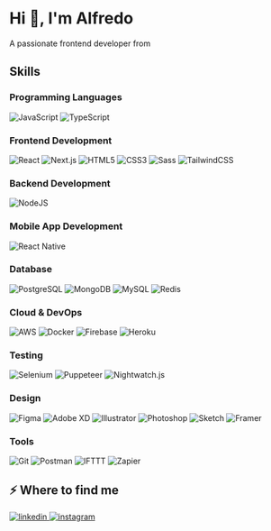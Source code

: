 <h1>Hi 👋, I'm Alfredo</h1>
<p>A passionate frontend developer from </p>

## Skills

### Programming Languages
<p>
  <img src="https://img.shields.io/badge/JavaScript-%23F7DF1E.svg?style=for-the-badge&logo=javascript&logoColor=black" alt="JavaScript" />
  <img src="https://img.shields.io/badge/TypeScript-%23007ACC.svg?style=for-the-badge&logo=typescript&logoColor=white" alt="TypeScript" />
</p>

### Frontend Development
<p>
  <img src="https://img.shields.io/badge/React-%2320232a.svg?style=for-the-badge&logo=react&logoColor=%2361DAFB" alt="React" />
  <img src="https://img.shields.io/badge/Next.js-%23000000.svg?style=for-the-badge&logo=next.js&logoColor=white" alt="Next.js" />
  <img src="https://img.shields.io/badge/HTML5-%23E34F26.svg?style=for-the-badge&logo=html5&logoColor=white" alt="HTML5" />
  <img src="https://img.shields.io/badge/CSS3-%231572B6.svg?style=for-the-badge&logo=css3&logoColor=white" alt="CSS3" />
  <img src="https://img.shields.io/badge/Sass-%23CC6699.svg?style=for-the-badge&logo=sass&logoColor=white" alt="Sass" />
  <img src="https://img.shields.io/badge/Tailwind_CSS-%2338B2AC.svg?style=for-the-badge&logo=tailwind-css&logoColor=white" alt="TailwindCSS" />
</p>

### Backend Development
<p>
  <img src="https://img.shields.io/badge/Node.js-%2343853D.svg?style=for-the-badge&logo=node.js&logoColor=white" alt="NodeJS" />
</p>

### Mobile App Development
<p>
  <img src="https://img.shields.io/badge/React_Native-%2320232a.svg?style=for-the-badge&logo=react&logoColor=%2361DAFB" alt="React Native" />
</p>

### Database
<p>
  <img src="https://img.shields.io/badge/PostgreSQL-%23316192.svg?style=for-the-badge&logo=postgresql&logoColor=white" alt="PostgreSQL" />
  <img src="https://img.shields.io/badge/MongoDB-%234ea94b.svg?style=for-the-badge&logo=mongodb&logoColor=white" alt="MongoDB" />
  <img src="https://img.shields.io/badge/MySQL-%2300f.svg?style=for-the-badge&logo=mysql&logoColor=white" alt="MySQL" />
  <img src="https://img.shields.io/badge/Redis-%23DD0031.svg?style=for-the-badge&logo=redis&logoColor=white" alt="Redis" />
</p>

### Cloud & DevOps
<p>
  <img src="https://img.shields.io/badge/AWS-%23FF9900.svg?style=for-the-badge&logo=amazon-aws&logoColor=white" alt="AWS" />
  <img src="https://img.shields.io/badge/Docker-%232496ED.svg?style=for-the-badge&logo=docker&logoColor=white" alt="Docker" />
  <img src="https://img.shields.io/badge/Firebase-%23FFCA28.svg?style=for-the-badge&logo=firebase&logoColor=black" alt="Firebase" />
  <img src="https://img.shields.io/badge/Heroku-%23430098.svg?style=for-the-badge&logo=heroku&logoColor=white" alt="Heroku" />
</p>

### Testing
<p>
  <img src="https://img.shields.io/badge/Selenium-%2343B02A.svg?style=for-the-badge&logo=selenium&logoColor=white" alt="Selenium" />
  <img src="https://img.shields.io/badge/Puppeteer-%2340B5A4.svg?style=for-the-badge&logo=puppeteer&logoColor=white" alt="Puppeteer" />
  <img src="https://img.shields.io/badge/Nightwatch.js-%23001B2C.svg?style=for-the-badge&logo=nightwatch&logoColor=white" alt="Nightwatch.js" />
</p>

### Design
<p>
  <img src="https://img.shields.io/badge/Figma-%23F24E1E.svg?style=for-the-badge&logo=figma&logoColor=white" alt="Figma" />
  <img src="https://img.shields.io/badge/Adobe_XD-%23FF61F6.svg?style=for-the-badge&logo=adobe-xd&logoColor=white" alt="Adobe XD" />
  <img src="https://img.shields.io/badge/Adobe_Illustrator-%23FF9A00.svg?style=for-the-badge&logo=adobe-illustrator&logoColor=white" alt="Illustrator" />
  <img src="https://img.shields.io/badge/Adobe_Photoshop-%2331A8FF.svg?style=for-the-badge&logo=adobe-photoshop&logoColor=white" alt="Photoshop" />
  <img src="https://img.shields.io/badge/Sketch-%23F7B500.svg?style=for-the-badge&logo=sketch&logoColor=black" alt="Sketch" />
  <img src="https://img.shields.io/badge/Framer-%23000000.svg?style=for-the-badge&logo=framer&logoColor=white" alt="Framer" />
</p>

### Tools
<p>
  <img src="https://img.shields.io/badge/Git-%23F05033.svg?style=for-the-badge&logo=git&logoColor=white" alt="Git" />
  <img src="https://img.shields.io/badge/Postman-%23FF6C37.svg?style=for-the-badge&logo=postman&logoColor=white" alt="Postman" />
  <img src="https://img.shields.io/badge/IFTTT-%23000000.svg?style=for-the-badge&logo=ifttt&logoColor=white" alt="IFTTT" />
  <img src="https://img.shields.io/badge/Zapier-%23FF4A00.svg?style=for-the-badge&logo=zapier&logoColor=white" alt="Zapier" />
</p>

## ⚡️ Where to find me
<p>
  <a href="https://www.linkedin.com/in/anatal31/" target="_blank">
    <img src="https://img.shields.io/badge/linkedin-%230a77b6.svg?style=for-the-badge&logo=linkedin&logoColor=white" alt="linkedin" />
  </a>
  <a href="https://www.instagram.com/_itsanl" target="_blank">
    <img src="https://img.shields.io/badge/instagram-%23F35369.svg?style=for-the-badge&logo=instagram&logoColor=white" alt="instagram" />
  </a>
</p>
